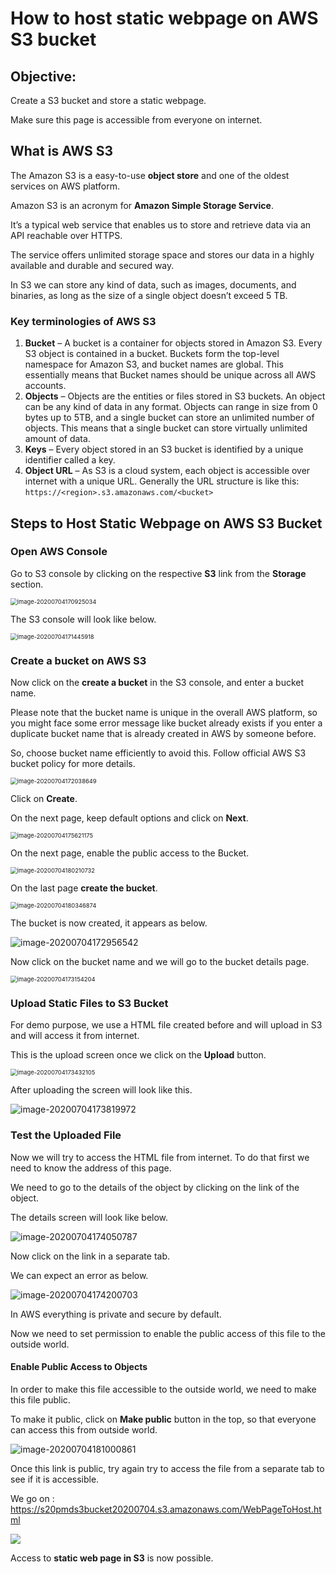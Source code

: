 # **How to host static webpage on AWS S3 bucket**



## Objective: 

Create a S3 bucket and store a static webpage.

Make sure this page is accessible from everyone  on internet.



## What is AWS S3

The Amazon S3 is a easy-to-use **object store** and one of the oldest services on AWS platform.

Amazon S3 is an acronym for **Amazon Simple Storage Service**.

It’s a typical web service that enables us to store and retrieve data via an API reachable over HTTPS.

The service offers unlimited storage space and stores our data in a highly available and durable and secured way.

In S3 we can store any kind of data, such as images, documents, and binaries, as long as the size of a single object doesn’t exceed 5 TB.



### Key terminologies of AWS S3

1. **Bucket** – A bucket is a container for objects stored in Amazon S3. Every S3 object is contained in a bucket. Buckets form the top-level namespace for Amazon S3, and bucket names are global. This essentially means that Bucket names should be unique across all AWS accounts.
2. **Objects** – Objects are the entities or files stored in S3 buckets. An object can be any kind of data in any format. Objects can range in size from 0 bytes up to 5TB, and a single
   bucket can store an unlimited number of objects. This means that a single bucket can store virtually unlimited amount of data.
3. **Keys** – Every object stored in an S3 bucket is identified by a unique identifier called a key.
4. **Object URL** – As S3 is a cloud system, each object is accessible over internet with a unique URL. Generally the URL structure is like this: `https://<region>.s3.amazonaws.com/<bucket>`





## **Steps to Host Static Webpage on AWS S3 Bucket**



### Open AWS Console

Go to S3 console by clicking on the respective **S3** link from the **Storage** section. 

 <img src="Images/01AWSConsole.png" alt="image-20200704170925034" style="zoom:67%;" />



The S3 console will look like below. 

 <img src="Images/02S3Console.png" alt="image-20200704171445918" style="zoom:67%;" />



### Create a bucket on AWS S3

Now click on the **create a bucket** in the S3 console, and enter a bucket name.

Please note that the bucket name is unique in the overall AWS platform, so you might face some error message like bucket already exists if you enter a duplicate bucket name that is already created in AWS by someone before.

 So, choose bucket name efficiently to avoid this. Follow official AWS S3 bucket policy for more details.

 <img src="Images/03CreateS3Bucket.png" alt="image-20200704172038649" style="zoom:67%;" />

Click on **Create**.



On the next page, keep default options and click on **Next**.

 <img src="Images/04CreateS3Bucket.png" alt="image-20200704175621175" style="zoom:67%;" />



On the next page, enable the public access to the Bucket.

 <img src="Images/05CreateS3BucketPublicAccess.png" alt="image-20200704180210732" style="zoom:67%;" />





On the last page **create the bucket**.

 <img src="Images/06CreateS3Bucket.png" alt="image-20200704180346874" style="zoom:67%;" />



The bucket is now created, it appears as below.

![image-20200704172956542](Images/07CreatedS3Bucket.png)

Now click on the bucket name and we will go to the bucket details page.

<img src="Images/08S3BucketDetails.png" alt="image-20200704173154204" style="zoom:67%;" />



### Upload Static Files to S3 Bucket

For demo purpose, we use a HTML file created before and will upload in S3 and will access it from internet.

This is the upload screen once we click on the **Upload** button.

 <img src="Images/09S3BucketUpload.png" alt="image-20200704173432105" style="zoom:67%;" />

After uploading the screen will look like this.

 ![image-20200704173819972](Images/10S3BucketUploaded.png)

### Test the Uploaded File

Now we will try to access the HTML file from internet. To do that first we need to know the address of this page.

We need to go to the details of the object by clicking on the link of the object.

The details screen will look like below.

 ![image-20200704174050787](Images/11S3BucketUploadedDetails.png)

Now click on the link in a separate tab.

We can expect an error as below.

 ![image-20200704174200703](Images/12S3BucketUploadedAccessDenied.png)

In AWS everything is private and secure by default.

Now we need to set permission to enable the public access of this file to the outside world.

#### Enable Public Access to Objects

In order to make this file accessible to the outside world, we need to make this file public.

To make it public, click on **Make public** button in the top, so that everyone can access this from outside world.

 ![image-20200704181000861](Images/13S3BucketPublicAccess.png)

Once this link is public, try again try to access the file from a separate tab to see if it is accessible.

We go on : https://s20pmds3bucket20200704.s3.amazonaws.com/WebPageToHost.html

 ![](Images/14S3BucketTestAccess.png)

Access to **static web page in S3**  is now possible.

